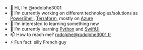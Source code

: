 - 👋 Hi, I’m @rodolphe3001
- 🔭 I’m currently working on different technologies/solutions as [PowerShell](https://github.com/PowerShell/PowerShell), [Terraform](https://www.terraform.io/), mostly on [Azure](https://azure.microsoft.com/en-us/)
- 👀 I’m interested to learning something new
- 🌱 I’m currently learning [Python](https://www.python.org/) and [SwiftUI](https://developer.apple.com/xcode/swiftui/)
- 📫 How to reach me? rodolphe@rodolphe3001.fr 
- ⚡ Fun fact: silly French guy

<!---
rodolphe3001/rodolphe3001 is a ✨ special ✨ repository because its `README.md` (this file) appears on your GitHub profile.
You can click the Preview link to take a look at your changes.
--->